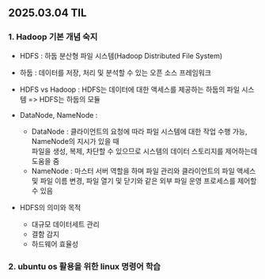 ## 2025.03.04 TIL
### 1. Hadoop 기본 개념 숙지
- HDFS : 하둡 분산형 파일 시스템(Hadoop Distributed File System)
- 하둡 : 데이터를 저장, 처리 및 분석할 수 있는 오픈 소스 프레임워크

- HDFS vs Hadoop : HDFS는 데이터에 대한 액세스를 제공하는 하둡의 파일 시스템 => HDFS는 하둡의 모듈

- DataNode, NameNode :
  - DataNode : 클라이언트의 요청에 따라 파일 시스템에 대한 작업 수행 가능, NameNode의 지시가 있을 때  
                파일을 생성, 복제, 차단할 수 있으므로 시스템의 데이터 스토리지를 제어하는데 도움을 줌
  - NameNode : 마스터 서버 역할을 하며 파일 관리와 클라이언트의 파일 액세스 및 파일 이름 변경, 파일 열기
                및 닫기와 같은 외부 파일 운영 프로세스를 제어할 수 있음

- HDFS의 의미와 목적
  - 대규모 데이터세트 관리
  - 결함 감지
  - 하드웨어 효율성 

### 2. ubuntu os 활용을 위한 linux 명령어 학습
